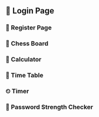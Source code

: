 ## 🔐 Login Page  
### 📝 Register Page
### 👑 Chess Board
### 🧮 Calculator
### 📅 Time Table
### ⏲ Timer
### 🔐 Password Strength Checker
